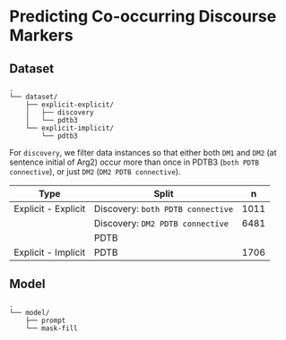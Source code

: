 # Predicting Co-occurring Discourse Markers

## Dataset
```
.
└── dataset/
    ├── explicit-explicit/
    │   ├── discovery
    │   └── pdtb3
    └── explicit-implicit/
        └── pdtb3
```
For `discovery`, we filter data instances so that either both `DM1` and `DM2` (at sentence initial of Arg2) occur more than once in PDTB3 (`both PDTB connective`), or just `DM2` (`DM2 PDTB connective`). 

| Type  | Split | n   |
| ---   | ---   | --- |
| Explicit - Explicit | Discovery: `both PDTB connective` | 1011 |
|  | Discovery: `DM2 PDTB connective` | 6481 |
|  | PDTB |  |
| Explicit - Implicit | PDTB | 1706 |


## Model

```
.
└── model/
    ├── prompt
    └── mask-fill
```
